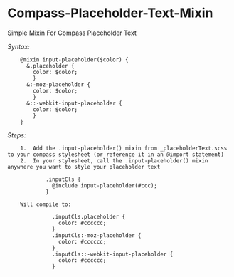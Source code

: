 Compass-Placeholder-Text-Mixin
==============================

Simple Mixin For Compass Placeholder Text

*Syntax:*

		@mixin input-placeholder($color) {
		  &.placeholder {
		    color: $color; 
			}
		  &:-moz-placeholder {
		    color: $color; 
			}
		  &::-webkit-input-placeholder {
		    color: $color; 
			} 
		}
		
*Steps:*

		1.	Add the .input-placeholder() mixin from _placeholderText.scss to your compass stylesheet (or reference it in an @import statement)
		2.	In your stylesheet, call the .input-placeholder() mixin anywhere you want to style your placeholder text

				.inputCls {
				  @include input-placeholder(#ccc); 
				} 

		Will compile to: 
				  
				  .inputCls.placeholder {
				    color: #cccccc;
				  }
				  .inputCls:-moz-placeholder {
				    color: #cccccc;
				  }
				  .inputCls::-webkit-input-placeholder {
				    color: #cccccc;
				  }
				  